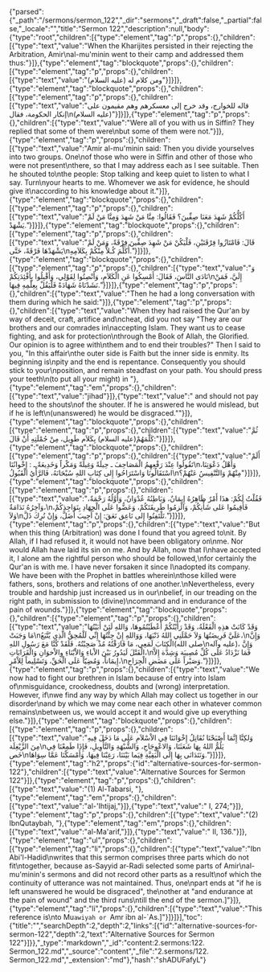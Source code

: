 {"parsed":{"_path":"/sermons/sermon_122","_dir":"sermons","_draft":false,"_partial":false,"_locale":"","title":"Sermon 122","description":null,"body":{"type":"root","children":[{"type":"element","tag":"p","props":{},"children":[{"type":"text","value":"When the Kharijites persisted in their rejecting the Arbitration, Amir\nal-mu'minin went to their camp and addressed them thus:"}]},{"type":"element","tag":"blockquote","props":{},"children":[{"type":"element","tag":"p","props":{},"children":[{"type":"text","value":"ومن كلام له (عليه السلام)"}]}]},{"type":"element","tag":"blockquote","props":{},"children":[{"type":"element","tag":"p","props":{},"children":[{"type":"text","value":"قاله للخوارج، وقد خرج إلى معسكرهم وهم مقيمون على إنكار الحكومة، فقال\n(عليه السلام)"}]}]},{"type":"element","tag":"p","props":{},"children":[{"type":"text","value":"Were all of you  with us in Siffin? They replied that some of them were\nbut some of them were not."}]},{"type":"element","tag":"p","props":{},"children":[{"type":"text","value":"Amir al-mu'minin said: Then you divide yourselves into two groups. One\nof those who were in Siffin and other of those who were not present\nthere, so that I may address each as I see suitable. Then he shouted to\nthe people: Stop talking and keep quiet to listen to what I say. Turn\nyour hearts to me. Whomever we ask for evidence, he should give it\naccording to his knowledge about it."}]},{"type":"element","tag":"blockquote","props":{},"children":[{"type":"element","tag":"p","props":{},"children":[{"type":"text","value":"أَكُلُّكُمْ شَهِدَ مَعَنَا صِفِّينَ؟ فَقَالُوا: مِنَّا مَنْ شَهِدَ وَمِنَّا مَنْ لَمْ يَشْهَدْ."}]}]},{"type":"element","tag":"blockquote","props":{},"children":[{"type":"element","tag":"p","props":{},"children":[{"type":"text","value":"قَالَ: فَامْتَازُوا فِرْقَتَيْنِ، فَلْيَكُنْ مَنْ شَهِدَ صِفِّينَ فِرْقَةً، وَمَنْ لَمْ يَشْهَدْهَا فَرْقَةً، حَتَّى\nأُكَلِّمَ كُـلاًّ مِنْكُمْ بِكَلاَمِهِ."}]}]},{"type":"element","tag":"blockquote","props":{},"children":[{"type":"element","tag":"p","props":{},"children":[{"type":"text","value":"وَ نَادَى النَّاسَ، فَقَالَ: أَمْسِكُوا عَنِ الْكَلاَمِ، وَأَنْصِتُوا لِقَوْلِي، وَأَقْبِلُوا بِأَفْئِدَتِكُمْ\nإِلَيَّ، فَمَنْ نَشَدْنَاهُ شَهَادَةً فَلْيَقُلْ بِعِلْمِهِ فِيهَا."}]}]},{"type":"element","tag":"p","props":{},"children":[{"type":"text","value":"Then he had a long conversation with them during which he said:"}]},{"type":"element","tag":"p","props":{},"children":[{"type":"text","value":"When they had raised the Qur'an by way of deceit, craft, artifice and\ncheat, did you not say \"They are our brothers and our comrades in\naccepting Islam. They want us to cease fighting, and ask for protection\nthrough the Book of Allah, the Glorified. Our opinion is to agree with\nthem and to end their troubles?\" Then I said to you, \"In this affair\nthe outer side is Faith but the inner side is enmity. Its beginning is\npity and the end is repentance. Consequently you should stick to your\nposition, and remain steadfast on your path. You should press your teeth\n(to put all your might) in "},{"type":"element","tag":"em","props":{},"children":[{"type":"text","value":"jihad"}]},{"type":"text","value":" and should not pay heed to the shouts\nof the shouter. If he is answered he would mislead, but if he is left\n(unanswered) he would be disgraced.\""}]},{"type":"element","tag":"blockquote","props":{},"children":[{"type":"element","tag":"p","props":{},"children":[{"type":"text","value":"ثُمَّ كَلَّمَهُمْ(عليه السلام) بِكَلاَم طَوِيل، مِنْ جُمْلَتِهِ أَنْ قَالَ:"}]}]},{"type":"element","tag":"blockquote","props":{},"children":[{"type":"element","tag":"p","props":{},"children":[{"type":"text","value":"أَلَمْ تَقُولُوا عِنْدَ رَفْعِهِمُ الْمَصَاحِفَ ـ حِيلَةً وَغِيلَةً وَمَكْراً وَخَدِيعَةً ـ : إِخْوانُنَا\nوَأَهْلُ دَعْوَتِنَا، اسْتَقَالُونَا وَاسْتَرَاحُوا إِلى كِتَابِ اللهِ سُبْحَانَهُ، فَالرَّأْيُ الْقَبُولُ\nمِنْهُمْ وَالتَّنْفِيسُ عَنْهُمْ؟"}]}]},{"type":"element","tag":"blockquote","props":{},"children":[{"type":"element","tag":"p","props":{},"children":[{"type":"text","value":"فَقُلْتُ لَكُمْ: هذَا أَمْرٌ ظَاهِرُهُ إِيمَانٌ، وَبَاطِنُهُ عُدْوَانٌ، وَأَوَّلُهُ رَحْمَةٌ، وَآخِرُهُ نَدَامَةٌ،\nفَأَقِيمُوا عَلى شَأْنِكُمْ، وَالْزمُوا طَرِيقَتَكُمْ، وَعَضُّوا عَلَى الْجِهَادِ بِنَوَاجِذِكُمْ، وَلاَ\nتَلْتَفِتُوا إِلى نَاعِق نَعَقَ: إِنْ أُجِيبَ أَضَلَّ، وَإِنْ تُرِكَ ذَلَّ."}]}]},{"type":"element","tag":"p","props":{},"children":[{"type":"text","value":"But when this thing (Arbitration) was done I found that you agreed to\nit. By Allah, if I had refused it, it would not have been obligatory on\nme. Nor would Allah have laid its sin on me. And by Allah, now that I\nhave accepted it, I alone am the rightful person who should be followed,\nfor certainly the Qur'an is with me. I have never forsaken it since I\nadopted its company. We have been with the Prophet in battles wherein\nthose killed were fathers, sons, brothers and relations of one another.\nNevertheless, every trouble and hardship just increased us in our\nbelief, in our treading on the right path, in submission to (divine)\ncommand and in endurance of the pain of wounds."}]},{"type":"element","tag":"blockquote","props":{},"children":[{"type":"element","tag":"p","props":{},"children":[{"type":"text","value":"وَقَدْ كَانَتْ هذِهِ الْفَعْلَةُ، وَقَدْ رَأَيْتُكُمْ أَعْطَيْتُمُوهَا، وَاللهِ لَئِنْ أَبَيْتُهَا مَا وَجَبَتْ\nعَلَيَّ فَرِيضَتُهَا وَلاَ حَمَّلَنِي اللهُ ذَنْبَهَا، وَوَاللهِ إِنْ جِئْتُهَا إِنِّي لَلْمُحِقُّ الَّذِي يُتَّبَعُ،\nوَإِنَّ الْكِتَابَ لَمَعِي، مَا فَارَقْتُهُ مُذْ صَحِبْتُهُ. فَلَقَدْ كُنَّا مَعَ رَسُولِ اللهِ(صلى الله\nعليه وآله)، وَإِنَّ الْقَتْلَ لَيَدُورُ بَيْنَ الاْباءِ وَالاْبْنَاءِ وِالاْخوَانِ وَالْقَرَابَاتِ،\nفَمَا نَزْدَادُ عَلَى كُلِّ مُصِيبَة وَشِدَّة إِلاَّ إِيمَاناً، وَمُضِيّاً عَلَى الْحَقِّ، وَتَسْلِيماً لِلاْمْرِ،\nوَصَبْراً عَلَى مَضَضِ الْجِرَاحِ."}]}]},{"type":"element","tag":"p","props":{},"children":[{"type":"text","value":"We now had to fight our brethren in Islam because of entry into Islam of\nmisguidance, crookedness, doubts and (wrong) interpretation. However, if\nwe find any way by which Allah may collect us together in our disorder\nand by which we may come near each other in whatever common remains\nbetween us, we would accept it and would give up everything else."}]},{"type":"element","tag":"blockquote","props":{},"children":[{"type":"element","tag":"p","props":{},"children":[{"type":"text","value":"وَلكِنَّا إِنَّمَا أَصْبَحْنَا نُقَاتِلُ إِخْوَانَنَا فِي الاْسْلاَمِ عَلَى مَا دَخَلَ فِيهِ مِنَ الزَّيْغِلَة\nيَلُمُّ اللهُ بِهَا شَعَثَنَا، وَالاعْوِجَاجِ، وَالشُّبْهَةِ وَالتَّأْوِيلِ، فَإِذَا طَمِعْنَا فِي خَص\nوَنَتَدَانَى بِهَا إِلَى الْبَقِيَّةِ فِيَما بَيْنَنَا، رَغِبْنَا فِيهَا، وَأَمْسَكْنَا عَمَّا سِوَاهَا."}]}]},{"type":"element","tag":"h2","props":{"id":"alternative-sources-for-sermon-122"},"children":[{"type":"text","value":"Alternative Sources for Sermon 122"}]},{"type":"element","tag":"p","props":{},"children":[{"type":"text","value":"(1) Al-Tabarsi, "},{"type":"element","tag":"em","props":{},"children":[{"type":"text","value":"al-'Ihtijaj,"}]},{"type":"text","value":" I, 274;"}]},{"type":"element","tag":"p","props":{},"children":[{"type":"text","value":"(2) IbnQutaybah, "},{"type":"element","tag":"em","props":{},"children":[{"type":"text","value":"al-Ma'arif,"}]},{"type":"text","value":" II, 136."}]},{"type":"element","tag":"ul","props":{},"children":[{"type":"element","tag":"li","props":{},"children":[{"type":"text","value":"Ibn Abi'l-Hadid\nwrites that this sermon comprises three parts which do not fit\ntogether, because as-Sayyid ar-Radi selected some parts of Amir\nal-mu'minin's sermons and did not record other parts as a result\nof which the continuity of utterance was not maintained. Thus, one\npart ends at \"if he is left unanswered he would be disgraced\", the\nother at \"and endurance at the pain of wound\" and the third runs\ntill the end of the sermon.]"}]},{"type":"element","tag":"li","props":{},"children":[{"type":"text","value":"This reference is\nto Mu`awiyah or `Amr ibn al-`As.]"}]}]}],"toc":{"title":"","searchDepth":2,"depth":2,"links":[{"id":"alternative-sources-for-sermon-122","depth":2,"text":"Alternative Sources for Sermon 122"}]}},"_type":"markdown","_id":"content:2.sermons:122. Sermon_122.md","_source":"content","_file":"2.sermons/122. Sermon_122.md","_extension":"md"},"hash":"shADUFafyL"}